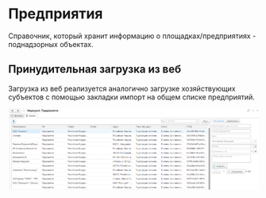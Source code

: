 # Предприятия

Справочник, который хранит информацию о площадках/предприятиях - поднадзорных объектах.

## Принудительная загрузка из веб

Загрузка из веб реализуется аналогично загрузке хозяйствующих субъектов с помощью закладки импорт на общем списке предприятий.

[![1][1]][1]

[1]: Enterprises.assets/1.png
